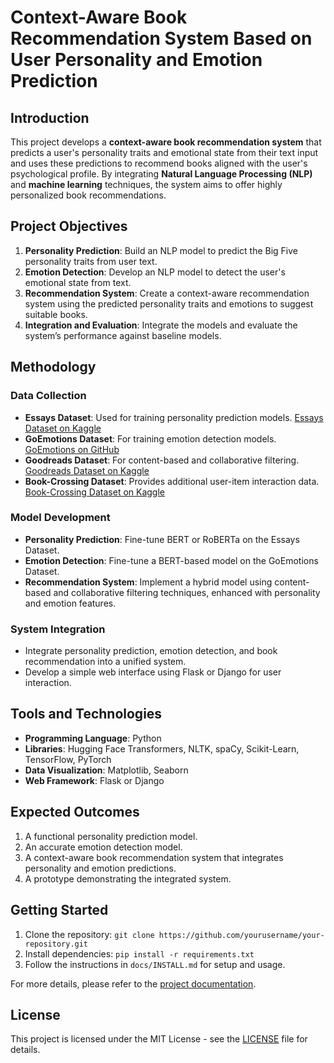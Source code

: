# Context-Aware Book Recommendation System Based on User Personality and Emotion Prediction

## Introduction

This project develops a **context-aware book recommendation system** that predicts a user's personality traits and emotional state from their text input and uses these predictions to recommend books aligned with the user's psychological profile. By integrating **Natural Language Processing (NLP)** and **machine learning** techniques, the system aims to offer highly personalized book recommendations.

## Project Objectives

1. **Personality Prediction**: Build an NLP model to predict the Big Five personality traits from user text.
2. **Emotion Detection**: Develop an NLP model to detect the user's emotional state from text.
3. **Recommendation System**: Create a context-aware recommendation system using the predicted personality traits and emotions to suggest suitable books.
4. **Integration and Evaluation**: Integrate the models and evaluate the system’s performance against baseline models.

## Methodology

### Data Collection

- **Essays Dataset**: Used for training personality prediction models. [Essays Dataset on Kaggle](https://www.kaggle.com/datasets/datasnaek/mbti-type)
- **GoEmotions Dataset**: For training emotion detection models. [GoEmotions on GitHub](https://github.com/google-research/google-research/tree/master/goemotions)
- **Goodreads Dataset**: For content-based and collaborative filtering. [Goodreads Dataset on Kaggle](https://www.kaggle.com/datasets/zygmunt/goodbooks-10k)
- **Book-Crossing Dataset**: Provides additional user-item interaction data. [Book-Crossing Dataset on Kaggle](https://www.kaggle.com/datasets/ruchi798/bookcrossing-dataset)

### Model Development

- **Personality Prediction**: Fine-tune BERT or RoBERTa on the Essays Dataset.
- **Emotion Detection**: Fine-tune a BERT-based model on the GoEmotions Dataset.
- **Recommendation System**: Implement a hybrid model using content-based and collaborative filtering techniques, enhanced with personality and emotion features.

### System Integration

- Integrate personality prediction, emotion detection, and book recommendation into a unified system.
- Develop a simple web interface using Flask or Django for user interaction.

## Tools and Technologies

- **Programming Language**: Python
- **Libraries**: Hugging Face Transformers, NLTK, spaCy, Scikit-Learn, TensorFlow, PyTorch
- **Data Visualization**: Matplotlib, Seaborn
- **Web Framework**: Flask or Django

## Expected Outcomes

1. A functional personality prediction model.
2. An accurate emotion detection model.
3. A context-aware book recommendation system that integrates personality and emotion predictions.
4. A prototype demonstrating the integrated system.

## Getting Started

1. Clone the repository: `git clone https://github.com/yourusername/your-repository.git`
2. Install dependencies: `pip install -r requirements.txt`
3. Follow the instructions in `docs/INSTALL.md` for setup and usage.

For more details, please refer to the [project documentation](./Document/introduction.md).

## License

This project is licensed under the MIT License - see the [LICENSE](LICENSE) file for details.
